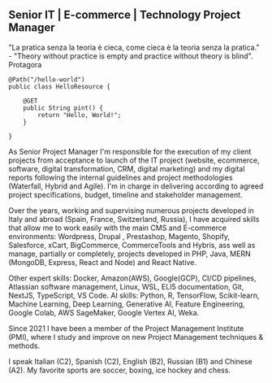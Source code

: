 <h2>Senior IT | E-commerce | Technology Project Manager</h2> 
"La pratica senza la teoria è cieca, come cieca è la teoria senza la pratica." - "Theory without practice is empty and practice without theory is blind". Protagora

```JSX
@Path("/hello-world")
public class HelloResource {

    @GET
    public String pint() {
        return "Hello, World!";
    }

}
```

As Senior Project Manager I'm responsible for the execution of my client projects from acceptance to launch of the IT project (website, ecommerce, software, digital transformation, CRM, digital marketing) and my digital reports following the internal guidelines and project methodologies (Waterfall, Hybrid and Agile). I'm in charge in delivering according to agreed project specifications, budget, timeline and stakeholder management.

Over the years, working and supervising numerous projects developed in Italy and abroad (Spain, France, Switzerland, Russia), I have acquired skills that allow me to work easily with the main CMS and E-commerce environments: Wordpress, Drupal , Prestashop, Magento, Shopify, Salesforce, xCart, BigCommerce, CommerceTools and Hybris, ass well as manage, partially or completely, projects developed in PHP, Java, MERN (MongoDB, Express, React and Node) and React Native.

Other expert skills: Docker, Amazon(AWS), Google(GCP), CI/CD pipelines, Atlassian software management, Linux, WSL, ELI5 documentation, Git, NextJS, TypeScript, VS Code.
AI skills: Python, R, TensorFlow, Scikit-learn, Machine Learning, Deep Learning, Generative AI, Feature Engineering, Google Colab, AWS SageMaker, Google Vertex AI, Weka.

Since 2021 I have been a member of the Project Management Institute (PMI), where I study and improve on new Project Management techniques & methods.

I speak Italian (C2), Spanish (C2), English (B2), Russian (B1) and Chinese (A2). My favorite sports are soccer, boxing, ice hockey and chess.
